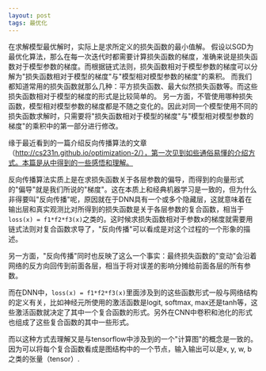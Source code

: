 ```yaml
---
layout: post
tags: 最优化
---
```



在求解模型最优解时，实际上是求所定义的损失函数的最小值解。
假设以SGD为最优化算法，那么在每一次迭代时都需要计算损失函数的梯度，准确来说是损失函数对于模型参数的梯度。而根据链式法则，损失函数相对于模型参数的梯度可以分解为"损失函数相对于模型的梯度"与"模型相对模型参数的梯度"的乘积。
而我们都知道常用的损失函数就那么几种：平方损失函数、最大似然损失函数等。而这些损失函数相对于模型的梯度的形式是比较简单的。
另一方面，不管使用哪种损失函数，模型相对模型参数的梯度都是不随之变化的。因此对同一个模型使用不同的损失函数求解时，只需要将"损失函数相对于模型的梯度"与"模型相对模型参数的梯度"的乘积中的第一部分进行修改。


缘于最近看到的一篇介绍反向传播算法的文章（http://cs231n.github.io/optimization-2/），第一次见到如些通俗易懂的介绍方式。本篇是从中得到的一些感悟和理解。

反向传播算法实质上是在求损失函数关于各层参数的偏导，而得到的向量形式的"偏导"就是我们所说的"梯度"。这在本质上和经典机器学习是一致的，但为什么非得要叫"反向传播"呢，原因就在于DNN具有一个或多个隐藏层，这就意味着在输出层和真实观测比对所得到的损失函数是关于各层参数的复合函数，相当于```loss(x) = f1*f2*f3(x)```之类的。这时候求损失函数相对于参数x的梯度就需要用链式法则对复合函数求导了，"反向传播"可以看成是对这个过程的一个形象的描述。

另一方面，"反向传播"同时也反映了这么一个事实：最终损失函数的"变动"会沿着网络的反方向回传到前面各层，相当于将对误差的影响分摊给前面各层的所有参数。

而在DNN中，```loss(x) = f1*f2*f3(x)```里面涉及到的这些函数形式一般与网络结构的定义有关，比如神经元所使用的激活函数是logit, softmax, max还是tanh等，这些激活函数就决定了其中一个复合函数的形式。另外在CNN中卷积和池化的形式也组成了这些复合函数的其中一些形式。

而以这种方式去理解又是与tensorflow中涉及到的一个"计算图"的概念是一致的。因为可以将每个复合函数看成是图结构中的一个节点，输入输出可以是x, y, w, b之类的张量（tensor）.
